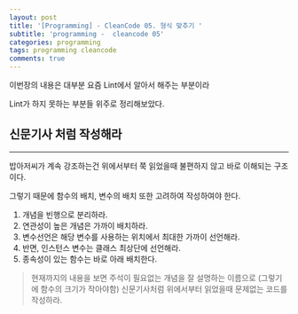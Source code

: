 ```yaml
---
layout: post
title: '[Programming] - CleanCode 05. 형식 맞추기 '
subtitle: 'programming -  cleancode 05'
categories: programming
tags: programming cleancode
comments: true
---
```


이번장의 내용은 대부분 요즘 Lint에서 알아서 해주는 부분이라

Lint가 하지 못하는 부분들 위주로 정리해보았다.

## 신문기사 처럼 작성해라

---

밥아저씨가 계속 강조하는건 위에서부터 쭉 읽었을때 불편하지 않고 바로 이해되는 구조이다.

그렇기 때문에 함수의 배치, 변수의 배치 또한 고려하여 작성하여야 한다.

1. 개념을 빈행으로 분리하라.
2. 연관성이 높은 개념은 가까이 배치하라.
3. 변수선언은 해당 변수를 사용하는 위치에서 최대한 가까이 선언해라.
4. 반면, 인스턴스 변수는 클래스 최상단에 선언해라.
5. 종속성이 있는 함수는 바로 아래 배치한다.

> 현재까지의 내용을 보면 주석이 필요없는 개념을 잘 설명하는 이름으로 (그렇기에 함수의 크기가 작아야함)
신문기사처럼 위에서부터 읽었을때 문제없는 코드를 작성하라.
>